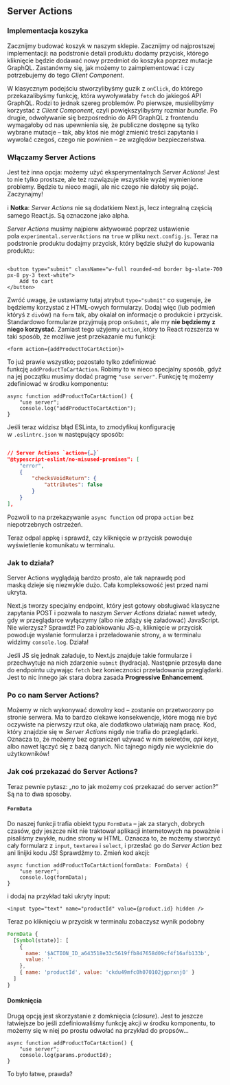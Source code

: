## Server Actions

### Implementacja koszyka

Zacznijmy budować koszyk w naszym sklepie. Zacznijmy od najprostszej implementacji: na podstronie detali produktu dodamy przycisk, którego kliknięcie będzie dodawać nowy przedmiot do koszyka poprzez mutacje GraphQL. Zastanówmy się, jak możemy to zaimplementować i czy potrzebujemy do tego _Client Component_.

W klasycznym podejściu stworzylibyśmy guzik z `onClick`, do którego przekazalibyśmy funkcję, która wywoływałaby `fetch` do jakiegoś API GraphQL. Rodzi to jednak szereg problemów. Po pierwsze, musielibyśmy korzystać z _Client Component_, czyli powiększylibyśmy rozmiar _bundle_. Po drugie, odwoływanie się bezpośrednio do API GraphQL z frontendu wymagałoby od nas upewnienia się, że publiczne dostępne są tylko wybrane mutacje – tak, aby ktoś nie mógł zmienić treści zapytania i wywołać czegoś, czego nie powinien – ze względów bezpieczeństwa.

### Włączamy Server Actions

Jest też inna opcja: możemy użyć eksperymentalnych _Server Actions_! Jest to nie tylko prostsze, ale też rozwiązuje wszystkie wyżej wymienione problemy. Będzie tu nieco magii, ale nic czego nie dałoby się pojąć. Zaczynajmy!

ℹ️ **Notka**: _Server Actions_ nie są dodatkiem Next.js, lecz integralną częścią samego React.js. Są oznaczone jako alpha.

_Server Actions_ musimy najpierw aktywować poprzez ustawienie pola `experimental.serverActions` na `true` w pliku `next.config.js`. Teraz na podstronie produktu dodajmy przycisk, który będzie służył do kupowania produktu:

```tsx

<button type="submit" className="w-full rounded-md border bg-slate-700 px-8 py-3 text-white">
	Add to cart
</button>

```

Zwróć uwagę, że ustawiamy tutaj atrybut `type="submit"` co sugeruje, że będziemy korzystać z HTML-owych formularzy. Dodaj więc (lub podmień któryś z `div`ów) na `form` tak, aby okalał on informacje o produkcie i przycisk. Standardowo formularze przyjmują prop `onSubmit`, ale my **nie będziemy z niego korzystać**. Zamiast tego użyjemy `action`, który to React rozszerza w taki sposób, że możliwe jest przekazanie mu funkcji:


```tsx
<form action={addProductToCartAction}>
```

To już prawie wszystko; pozostało tylko zdefiniować funkcję `addProductToCartAction`. Robimy to w nieco specjalny sposób, gdyż na jej początku musimy dodać pragmę `"use server"`. Funkcję tę możemy zdefiniować w środku komponentu:

```tsx
async function addProductToCartAction() {
	"use server";
	console.log("addProductToCartAction");
}

```

Jeśli teraz widzisz błąd ESLinta, to zmodyfikuj konfigurację w `.eslintrc.json` w następujący sposób:

```json

// Server Actions `action={…}`
"@typescript-eslint/no-misused-promises": [
	"error",
	{
		"checksVoidReturn": {
			"attributes": false
		}
	}
],

```

Pozwoli to na przekazywanie `async function` od propa `action` bez niepotrzebnych ostrzeżeń.

Teraz odpal appkę i sprawdź, czy kliknięcie w przycisk powoduje wyświetlenie komunikatu w terminalu.

### Jak to działa?

Server Actions wyglądają bardzo prosto, ale tak naprawdę pod maską dzieje się niezwykle dużo. Cała kompleksowość jest przed nami ukryta.

Next.js tworzy specjalny endpoint, który jest gotowy obsługiwać klasyczne zapytania POST i pozwala to naszym _Server Actions_ działać nawet wtedy, gdy w przeglądarce wyłączymy (albo nie zdąży się załadować) JavaScript. Nie wierzysz? Sprawdź! Po zablokowaniu JS-a, kliknięcie w przycisk powoduje wysłanie formularza i przeładowanie strony, a w terminalu widzimy `console.log`. Działa!

Jeśli JS się jednak załaduje, to Next.js znajduje takie formularze i przechwytuje na nich zdarzenie `submit` (hydracja). Następnie przesyła dane do endpointu używając `fetch` bez konieczności przeładowania przeglądarki. Jest to nic innego jak stara dobra zasada **Progressive Enhancement**.

### Po co nam Server Actions?

Możemy w nich wykonywać dowolny kod – zostanie on przetworzony po stronie serwera. Ma to bardzo ciekawe konsekwencje, które mogą nie być oczywiste na pierwszy rzut oka, ale dodatkowo ułatwiają nam pracę. Kod, który znajdzie się w _Server Actions_ nigdy nie trafia do przeglądarki. Oznacza to, że możemy bez ograniczeń używać w nim sekretów, _api keys_, albo nawet łączyć się z bazą danych. Nic tajnego nigdy nie wycieknie do użytkowników!

### Jak coś przekazać do Server Actions?

Teraz pewnie pytasz: „no to jak możemy coś przekazać do server action?” Są na to dwa sposoby.

#### `FormData`

Do naszej funkcji trafia obiekt typu `FormData` – jak za starych, dobrych czasów, gdy jeszcze nikt nie traktował aplikacji internetowych na poważnie i pisaliśmy zwykłe, nudne strony w HTML. Oznacza to, że możemy stworzyć cały formularz z `input`, `textarea` i `select`, i przesłać go do _Server Action_ bez ani linijki kodu JS! Sprawdźmy to. Zmień kod akcji:

```tsx
async function addProductToCartAction(formData: FormData) {
	"use server";
	console.log(formData);
}
```

i dodaj na przykład taki ukryty input:

```tsx
<input type="text" name="productId" value={product.id} hidden />
```

Teraz po kliknięciu w przycisk w terminalu zobaczysz wynik podobny

```js
FormData {
  [Symbol(state)]: [
    {
      name: '$ACTION_ID_a643518e33c5619ffb847658d09cf4f16afb133b',
      value: ''
    },
    { name: 'productId', value: 'ckdu49mfc0h070102jgprxnj0' }
  ]
}

```

#### Domknięcia

Drugą opcją jest skorzystanie z domknięcia (_closure_). Jest to jeszcze łatwiejsze bo jeśli zdefiniowaliśmy funkcję akcji w środku komponentu, to możemy się w niej po prostu odwołać na przykład do propsów…

```tsx
async function addProductToCartAction() {
	"use server";
	console.log(params.productId);
}
```

To było łatwe, prawda?